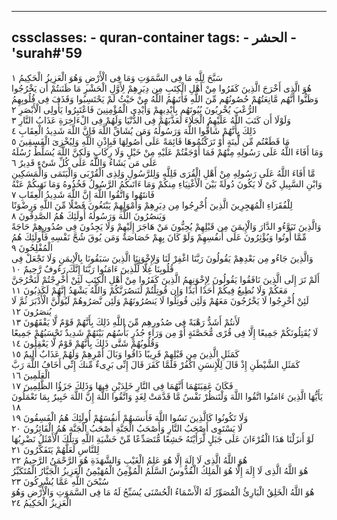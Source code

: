 
---
cssclasses:
    - quran-container
tags:
    - الحشر
    - 'surah#'59
---

سَبَّحَ لِلَّهِ مَا فِى السَّمَوَتِ وَمَا فِى الْأَرْضِ وَهُوَ الْعَزِيزُ الْحَكِيمُ  ١<br>
هُوَ الَّذِى أَخْرَجَ الَّذِينَ كَفَرُوا مِنْ أَهْلِ الْكِتَبِ مِن دِيَرِهِمْ لِأَوَّلِ الْحَشْرِ مَا ظَنَنتُمْ أَن يَخْرُجُوا وَظَنُّوا أَنَّهُم مَّانِعَتُهُمْ حُصُونُهُم مِّنَ اللَّهِ فَأَتَىهُمُ اللَّهُ مِنْ حَيْثُ لَمْ يَحْتَسِبُوا وَقَذَفَ فِى قُلُوبِهِمُ الرُّعْبَ يُخْرِبُونَ بُيُوتَهُم بِأَيْدِيهِمْ وَأَيْدِى الْمُؤْمِنِينَ فَاعْتَبِرُوا يَأُولِى الْأَبْصَرِ  ٢<br>
وَلَوْلَا أَن كَتَبَ اللَّهُ عَلَيْهِمُ الْجَلَاءَ لَعَذَّبَهُمْ فِى الدُّنْيَا وَلَهُمْ فِى الْءَاخِرَةِ عَذَابُ النَّارِ  ٣<br>
ذَلِكَ بِأَنَّهُمْ شَاقُّوا اللَّهَ وَرَسُولَهُ وَمَن يُشَاقِّ اللَّهَ فَإِنَّ اللَّهَ شَدِيدُ الْعِقَابِ  ٤<br>
مَا قَطَعْتُم مِّن لِّينَةٍ أَوْ تَرَكْتُمُوهَا قَائِمَةً عَلَى أُصُولِهَا فَبِإِذْنِ اللَّهِ وَلِيُخْزِىَ الْفَسِقِينَ  ٥<br>
وَمَا أَفَاءَ اللَّهُ عَلَى رَسُولِهِ مِنْهُمْ فَمَا أَوْجَفْتُمْ عَلَيْهِ مِنْ خَيْلٍ وَلَا رِكَابٍ وَلَكِنَّ اللَّهَ يُسَلِّطُ رُسُلَهُ عَلَى مَن يَشَاءُ وَاللَّهُ عَلَى كُلِّ شَىْءٍ قَدِيرٌ  ٦<br>
مَّا أَفَاءَ اللَّهُ عَلَى رَسُولِهِ مِنْ أَهْلِ الْقُرَى فَلِلَّهِ وَلِلرَّسُولِ وَلِذِى الْقُرْبَى وَالْيَتَمَى وَالْمَسَكِينِ وَابْنِ السَّبِيلِ كَىْ لَا يَكُونَ دُولَةً بَيْنَ الْأَغْنِيَاءِ مِنكُمْ وَمَا ءَاتَىكُمُ الرَّسُولُ فَخُذُوهُ وَمَا نَهَىكُمْ عَنْهُ فَانتَهُوا وَاتَّقُوا اللَّهَ إِنَّ اللَّهَ شَدِيدُ الْعِقَابِ  ٧<br>
لِلْفُقَرَاءِ الْمُهَجِرِينَ الَّذِينَ أُخْرِجُوا مِن دِيَرِهِمْ وَأَمْوَلِهِمْ يَبْتَغُونَ فَضْلًا مِّنَ اللَّهِ وَرِضْوَنًا وَيَنصُرُونَ اللَّهَ وَرَسُولَهُ أُولَئِكَ هُمُ الصَّدِقُونَ  ٨<br>
وَالَّذِينَ تَبَوَّءُو الدَّارَ وَالْإِيمَنَ مِن قَبْلِهِمْ يُحِبُّونَ مَنْ هَاجَرَ إِلَيْهِمْ وَلَا يَجِدُونَ فِى صُدُورِهِمْ حَاجَةً مِّمَّا أُوتُوا وَيُؤْثِرُونَ عَلَى أَنفُسِهِمْ وَلَوْ كَانَ بِهِمْ خَصَاصَةٌ وَمَن يُوقَ شُحَّ نَفْسِهِ فَأُولَئِكَ هُمُ الْمُفْلِحُونَ  ٩<br>
وَالَّذِينَ جَاءُو مِن بَعْدِهِمْ يَقُولُونَ رَبَّنَا اغْفِرْ لَنَا وَلِإِخْوَنِنَا الَّذِينَ سَبَقُونَا بِالْإِيمَنِ وَلَا تَجْعَلْ فِى قُلُوبِنَا غِلًّا لِّلَّذِينَ ءَامَنُوا رَبَّنَا إِنَّكَ رَءُوفٌ رَّحِيمٌ  ١۰<br>
أَلَمْ تَرَ إِلَى الَّذِينَ نَافَقُوا يَقُولُونَ لِإِخْوَنِهِمُ الَّذِينَ كَفَرُوا مِنْ أَهْلِ الْكِتَبِ لَئِنْ أُخْرِجْتُمْ لَنَخْرُجَنَّ مَعَكُمْ وَلَا نُطِيعُ فِيكُمْ أَحَدًا أَبَدًا وَإِن قُوتِلْتُمْ لَنَنصُرَنَّكُمْ وَاللَّهُ يَشْهَدُ إِنَّهُمْ لَكَذِبُونَ  ١١<br>
لَئِنْ أُخْرِجُوا لَا يَخْرُجُونَ مَعَهُمْ وَلَئِن قُوتِلُوا لَا يَنصُرُونَهُمْ وَلَئِن نَّصَرُوهُمْ لَيُوَلُّنَّ الْأَدْبَرَ ثُمَّ لَا يُنصَرُونَ  ١٢<br>
لَأَنتُمْ أَشَدُّ رَهْبَةً فِى صُدُورِهِم مِّنَ اللَّهِ ذَلِكَ بِأَنَّهُمْ قَوْمٌ لَّا يَفْقَهُونَ  ١٣<br>
لَا يُقَتِلُونَكُمْ جَمِيعًا إِلَّا فِى قُرًى مُّحَصَّنَةٍ أَوْ مِن وَرَاءِ جُدُرٍ بَأْسُهُم بَيْنَهُمْ شَدِيدٌ تَحْسَبُهُمْ جَمِيعًا وَقُلُوبُهُمْ شَتَّى ذَلِكَ بِأَنَّهُمْ قَوْمٌ لَّا يَعْقِلُونَ  ١٤<br>
كَمَثَلِ الَّذِينَ مِن قَبْلِهِمْ قَرِيبًا ذَاقُوا وَبَالَ أَمْرِهِمْ وَلَهُمْ عَذَابٌ أَلِيمٌ  ١٥<br>
كَمَثَلِ الشَّيْطَنِ إِذْ قَالَ لِلْإِنسَنِ اكْفُرْ فَلَمَّا كَفَرَ قَالَ إِنِّى بَرِىءٌ مِّنكَ إِنِّى أَخَافُ اللَّهَ رَبَّ الْعَلَمِينَ  ١٦<br>
فَكَانَ عَقِبَتَهُمَا أَنَّهُمَا فِى النَّارِ خَلِدَيْنِ فِيهَا وَذَلِكَ جَزَؤُا الظَّلِمِينَ  ١٧<br>
يَأَيُّهَا الَّذِينَ ءَامَنُوا اتَّقُوا اللَّهَ وَلْتَنظُرْ نَفْسٌ مَّا قَدَّمَتْ لِغَدٍ وَاتَّقُوا اللَّهَ إِنَّ اللَّهَ خَبِيرٌ بِمَا تَعْمَلُونَ  ١٨<br>
وَلَا تَكُونُوا كَالَّذِينَ نَسُوا اللَّهَ فَأَنسَىهُمْ أَنفُسَهُمْ أُولَئِكَ هُمُ الْفَسِقُونَ  ١٩<br>
لَا يَسْتَوِى أَصْحَبُ النَّارِ وَأَصْحَبُ الْجَنَّةِ أَصْحَبُ الْجَنَّةِ هُمُ الْفَائِزُونَ  ٢۰<br>
لَوْ أَنزَلْنَا هَذَا الْقُرْءَانَ عَلَى جَبَلٍ لَّرَأَيْتَهُ خَشِعًا مُّتَصَدِّعًا مِّنْ خَشْيَةِ اللَّهِ وَتِلْكَ الْأَمْثَلُ نَضْرِبُهَا لِلنَّاسِ لَعَلَّهُمْ يَتَفَكَّرُونَ  ٢١<br>
هُوَ اللَّهُ الَّذِى لَا إِلَهَ إِلَّا هُوَ عَلِمُ الْغَيْبِ وَالشَّهَدَةِ هُوَ الرَّحْمَنُ الرَّحِيمُ  ٢٢<br>
هُوَ اللَّهُ الَّذِى لَا إِلَهَ إِلَّا هُوَ الْمَلِكُ الْقُدُّوسُ السَّلَمُ الْمُؤْمِنُ الْمُهَيْمِنُ الْعَزِيزُ الْجَبَّارُ الْمُتَكَبِّرُ سُبْحَنَ اللَّهِ عَمَّا يُشْرِكُونَ  ٢٣<br>
هُوَ اللَّهُ الْخَلِقُ الْبَارِئُ الْمُصَوِّرُ لَهُ الْأَسْمَاءُ الْحُسْنَى يُسَبِّحُ لَهُ مَا فِى السَّمَوَتِ وَالْأَرْضِ وَهُوَ الْعَزِيزُ الْحَكِيمُ  ٢٤<br>
